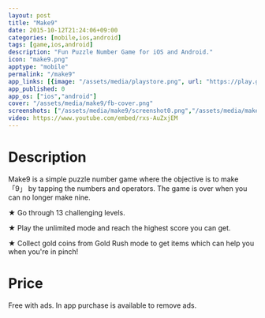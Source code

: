 ```yaml
---
layout: post
title: "Make9"
date: 2015-10-12T21:24:06+09:00
categories: [mobile,ios,android]
tags: [game,ios,android]
description: "Fun Puzzle Number Game for iOS and Android."
icon: "make9.png"
apptype: "mobile"
permalink: "/make9"
app_links: [{image: "/assets/media/playstore.png", url: "https://play.google.com/store/apps/details?id=com.delightfuldev.make9", published: 1}, {image: "/assets/media/app_store.png",  url: "https://itunes.apple.com/us/app/make9/id1044061338?ls=1&mt=8", coming_soon_image: "/assets/media/app_store_coming_soon.png", published: 0}]
app_published: 0
app_os: ["ios","android"]
cover: "/assets/media/make9/fb-cover.png"
screenshots: ["/assets/media/make9/screenshot0.png","/assets/media/make9/screenshot1.png","/assets/media/make9/screenshot2.png","/assets/media/make9/screenshot3.png","/assets/media/make9/screenshot4.png"]
video: https://www.youtube.com/embed/rxs-AuZxjEM
---
```


# Description

Make9 is a simple puzzle number game where the objective is to make 「9」 by tapping the numbers and operators. The game is over when you can no longer make nine.

★ Go through 13 challenging levels.

★ Play the unlimited mode and reach the highest score you can get.

★ Collect gold coins from Gold Rush mode to get items which can help you when you're in pinch!

# Price

Free with ads. In app purchase is available to remove ads.
